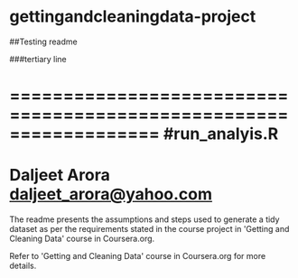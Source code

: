 gettingandcleaningdata-project
==============================

##Testing readme

###tertiary line

==================================================================
#run_analyis.R 
==================================================================
Daljeet Arora
daljeet_arora@yahoo.com
==================================================================

The readme presents the assumptions and steps used to generate a tidy dataset as per the requirements stated in the course project in 'Getting and Cleaning Data' course in Coursera.org. 

Refer to 'Getting and Cleaning Data' course in Coursera.org for more details.
